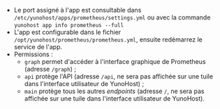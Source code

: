 * Le port assigné à l'app est consultable dans `/etc/yunohost/apps/prometheus/settings.yml`
 ou avec la commande `yunohost app info prometheus --full`
* L'app est configurable dans le fichier `/opt/yunohost/prometheus/prometheus.yml`,
 ensuite redémarrez le service de l'app.
* Permissions :
  * `graph` permet d'accéder à l'interface graphique de Prometheus (adresse `/graph`) ;
  * `api` protège l'API (adresse `/api`, ne sera pas affichée sur une tuile dans l'interface utilisateur de YunoHost) ;
  * `main` protège tous les autres *endpoints* (adresse `/`, ne sera pas affichée sur une tuile dans l'interface utilisateur de YunoHost).
